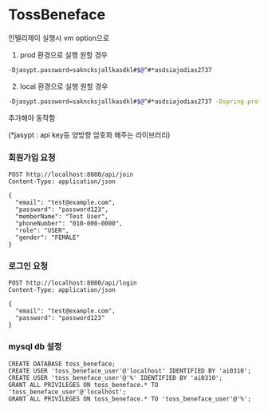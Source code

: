 # TossBeneface

인텔리제이 실행시 vm option으로

1) prod 환경으로 실행 원할 경우
```Bash
-Djasypt.password=sakncksjallkasdkl#$@^#*asdsiajodias2737
```

2) local 환경으로 실행 원할 경우
```Bash
-Djasypt.password=sakncksjallkasdkl#$@^#*asdsiajodias2737 -Dspring.profiles.active=local
```

추가해야 동작함

(*jasypt : api key등 양방향 암호화 해주는 라이브러리)



### 회원가입 요청
```
POST http://localhost:8080/api/join
Content-Type: application/json

{
  "email": "test@example.com",
  "password": "password123",
  "memberName": "Test User",
  "phoneNumber": "010-000-0000",
  "role": "USER",
  "gender": "FEMALE"
}
```

###
### 로그인 요청
```
POST http://localhost:8080/api/login
Content-Type: application/json

{
  "email": "test@example.com",
  "password": "password123"
}
```
###
### mysql db 설정
```
CREATE DATABASE toss_beneface;
CREATE USER 'toss_beneface_user'@'localhost' IDENTIFIED BY 'ai0310';
CREATE USER 'toss_beneface_user'@'%' IDENTIFIED BY 'ai0310';
GRANT ALL PRIVILEGES ON toss_beneface.* TO 'toss_beneface_user'@'localhost';
GRANT ALL PRIVILEGES ON toss_beneface.* TO 'toss_beneface_user'@'%';
```
